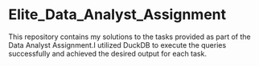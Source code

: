 # Elite_Data_Analyst_Assignment
This repository contains my solutions to the tasks provided as part of the Data Analyst Assignment.I utilized DuckDB to execute the queries successfully and achieved the desired output for each task.
